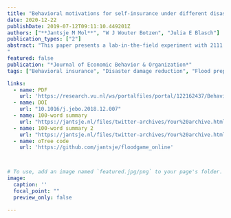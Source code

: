 ```yaml
---
title: "Behavioral motivations for self-insurance under different disaster risk insurance schemes"
date: 2020-12-22
publishDate: 2019-07-12T09:11:10.449201Z
authors: ["**Jantsje M Mol**", "W J Wouter Botzen", "Julia E Blasch"]
publication_types: ["2"]
abstract: "This paper presents a lab-in-the-field experiment with 2111 Dutch homeowners in floodplain areas to examine the impacts of financial incentives and behavioral motivations for self-insurance under different flood insurance schemes. We experimentally varied the insurance type (mandatory public versus voluntary private) and the availability of a premium discount incentive for investing in flood damage mitigation measures. This set-up allowed us to examine the existence of moral hazard, advantageous selection and the behavioral motivations of individual agents who face these different insurance types, without the selection bias that makes a causal inference from survey studies problematic. The main results show that a premium discount can increase investments in self-insurance under both private and public insurance. Moreover, we find no support for moral hazard in our natural disaster insurance market, but we do find a substantial share of cautious people who invest both in private insurance as well as in self-insurance, indicating advantageous selection. The results have implications for the design of insurance schemes to cope with increasing natural disaster risks.
"
featured: false
publication: "*Journal of Economic Behavior & Organization*"
tags: ["Behavioral insurance", "Disaster damage reduction", "Flood preparedness", "Homeowners", "Lab-in-the-field experiment", "Self-insurance"]

links:
  - name: PDF
    url: 'https://research.vu.nl/ws/portalfiles/portal/122162437/Behavioral_motivations_for_selfinsurance_under_different_disaster_risk_insurance_schemes.pdf'  
  - name: DOI
    url: "10.1016/j.jebo.2018.12.007"
  - name: 100-word summary
    url: "https://jantsje.nl/files/twitter-archives/Your%20archive.html#/tweets/tweets?since=2020-12-16&sort=asc&until=2020-12-17"
  - name: 100-word summary 2
    url: "https://jantsje.nl/files/twitter-archives/Your%20archive.html#/tweets/replies?since=2020-12-16&sort=asc&until=2020-12-17"
  - name: oTree code
    url: 'https://github.com/jantsje/floodgame_online'



# To use, add an image named `featured.jpg/png` to your page's folder. 
image:
  caption: ''
  focal_point: ""
  preview_only: false

---
```


